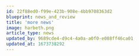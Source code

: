 ```yaml
---
id: 22f88ed0-f99e-423b-908e-4bb9708363d2
blueprint: news_and_review
title: 'more news'
image: harbeth.png
article_type: news
updated_by: 9689cde4-d9c4-4a0a-a0f0-e088ff46ca01
updated_at: 1673738292
---
```

